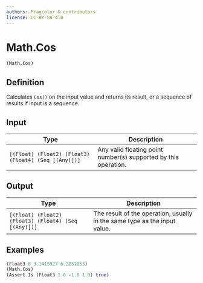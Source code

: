 ```yaml
---
authors: Fragcolor & contributors
license: CC-BY-SA-4.0
---
```



# Math.Cos

```clojure
(Math.Cos)
```


## Definition

Calculates `Cos()` on the input value and returns its result, or a sequence of results if input is a sequence.


## Input

| Type | Description |
|------|-------------|
| `[(Float) (Float2) (Float3) (Float4) (Seq [(Any)])]` | Any valid floating point number(s) supported by this operation. |


## Output

| Type | Description |
|------|-------------|
| `[(Float) (Float2) (Float3) (Float4) (Seq [(Any)])]` | The result of the operation, usually in the same type as the input value. |


## Examples

```clojure
(Float3 0 3.1415927 6.2831853)
(Math.Cos)
(Assert.Is (Float3 1.0 -1.0 1.0) true)
```
